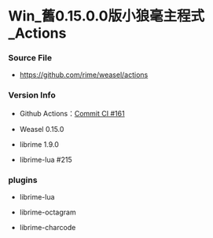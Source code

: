# Win_舊0.15.0.0版小狼毫主程式_Actions

### Source File

- https://github.com/rime/weasel/actions

### Version Info

- Github Actions：[Commit CI #161](https://github.com/rime/weasel/actions/runs/6865929650)

- Weasel 0.15.0

- librime 1.9.0

- librime-lua #215

### plugins

- librime-lua

- librime-octagram

- librime-charcode

